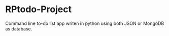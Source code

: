 # RPtodo-Project
Command line to-do list app writen in python using both JSON or MongoDB as database.
